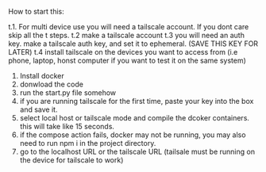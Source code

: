 How to start this:

t.1. For multi device use you will need a tailscale account. If you dont care skip all the t steps.
t.2 make a tailscale account
t.3 you will need an auth key. make a tailscale auth key, and set it to ephemeral. (SAVE THIS KEY FOR LATER)
t.4 install tailscale on the devices you want to access from (i.e phone, laptop, honst computer if you want to test it on the same system)

1. Install docker
2. donwload the code
3. run the start.py file somehow
4. if you are running tailscale for the first time, paste your key into the box and save it.
5. select local host or tailscale mode and compile the dcoker containers. this will take like 15 seconds.
6. if the compose action fails, docker may not be running, you may also need to run npm i in the project directory.
7. go to the localhost URL or the tailscale URL (tailsale must be running on the device for tailscale to work)
